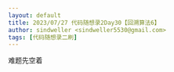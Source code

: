 ```yaml
---
layout: default
title: 2023/07/27 代码随想录2Day30【回溯算法6】
author: sindweller <sindweller5530@gmail.com>
tags: [代码随想录二刷]
---
```


难题先空着